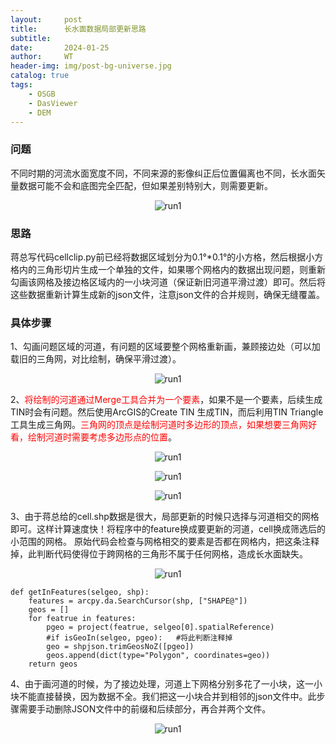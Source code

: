 ```yaml
---
layout:     post
title:      长水面数据局部更新思路
subtitle:   
date:       2024-01-25
author:     WT
header-img: img/post-bg-universe.jpg
catalog: true
tags:
    - OSGB
    - DasViewer
    - DEM   
---
```


### 问题
不同时期的河流水面宽度不同，不同来源的影像纠正后位置偏离也不同，长水面矢量数据可能不会和底图完全匹配，但如果差别特别大，则需要更新。
<div align="center">  
    
![run1](http://www.spatial.pro/img/D240125_Hedao_ERROR.png) 
</div>

 
### 思路

蒋总写代码cellclip.py前已经将数据区域划分为0.1°*0.1°的小方格，然后根据小方格内的三角形切片生成一个单独的文件，如果哪个网格内的数据出现问题，则重新勾画该网格及接边格区域内的一小块河道（保证新旧河道平滑过渡）即可。然后将这些数据重新计算生成新的json文件，注意json文件的合并规则，确保无缝覆盖。

### 具体步骤  

1、勾画问题区域的河道，有问题的区域要整个网格重新画，兼顾接边处（可以加载旧的三角网，对比绘制，确保平滑过渡）。

<div align="center">    
    
![run1](http://www.spatial.pro/img/D240125_Grid.png)   
</div>

2、<font color=red>将绘制的河道通过Merge工具合并为一个要素</font>，如果不是一个要素，后续生成TIN时会有问题。然后使用ArcGIS的Create TIN 生成TIN，而后利用TIN Triangle 工具生成三角网。<font color=red>三角网的顶点是绘制河道时多边形的顶点，如果想要三角网好看，绘制河道时需要考虑多边形点的位置</font>。

<div align="center">  
    
![run1](http://www.spatial.pro/img/D240125_TIN.png)    
</div>
<div align="center">  
    
![run1](http://www.spatial.pro/img/D240125_Triangle.png)   
</div>
<div align="center">   
    
![run1](http://www.spatial.pro/img/D240125_vertices.png)  
</div>

3、由于蒋总给的cell.shp数据是很大，局部更新的时候只选择与河道相交的网格即可。这样计算速度快！将程序中的feature换成要更新的河道，cell换成筛选后的小范围的网格。 原始代码会检查与网格相交的要素是否都在网格内，把这条注释掉，此判断代码使得位于跨网格的三角形不属于任何网格，造成长水面缺失。


<div align="center">    
    
![run1](http://www.spatial.pro/img/D240125_Hedao_GRID.png)  
</div>

```
def getInFeatures(selgeo, shp):
    features = arcpy.da.SearchCursor(shp, ["SHAPE@"])
    geos = []
    for featrue in features:
        pgeo = project(featrue, selgeo[0].spatialReference)
        #if isGeoIn(selgeo, pgeo):   #将此判断注释掉
        geo = shpjson.trimGeosNoZ([pgeo])
        geos.append(dict(type="Polygon", coordinates=geo))
    return geos
```
4、由于画河道的时候，为了接边处理，河道上下网格分别多花了一小块，这一小块不能直接替换，因为数据不全。我们把这一小块合并到相邻的json文件中。此步骤需要手动删除JSON文件中的前缀和后续部分，再合并两个文件。

<div align="center">      
    
![run1](http://www.spatial.pro/img/D240125_Combine.png)     
</div>
